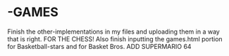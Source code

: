 # -GAMES
Finish the other-implementations in my files and uploading them in a way that is right. FOR THE CHESS!
Also finish inputting the games.html portion for Basketball-stars and for Basket Bros. ADD SUPERMARIO 64

